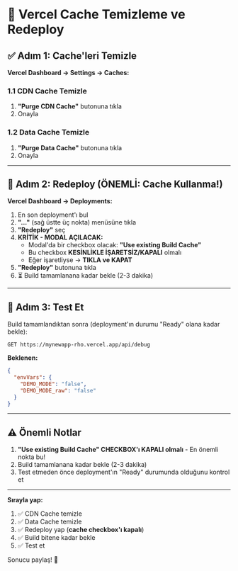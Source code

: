 # 🧹 Vercel Cache Temizleme ve Redeploy

## ✅ Adım 1: Cache'leri Temizle

**Vercel Dashboard → Settings → Caches:**

### 1.1 CDN Cache Temizle
1. **"Purge CDN Cache"** butonuna tıkla
2. Onayla

### 1.2 Data Cache Temizle
1. **"Purge Data Cache"** butonuna tıkla
2. Onayla

---

## 🚀 Adım 2: Redeploy (ÖNEMLİ: Cache Kullanma!)

**Vercel Dashboard → Deployments:**

1. En son deployment'ı bul
2. **"..."** (sağ üstte üç nokta) menüsüne tıkla
3. **"Redeploy"** seç
4. **KRİTİK - MODAL AÇILACAK:**
   - Modal'da bir checkbox olacak: **"Use existing Build Cache"**
   - Bu checkbox **KESİNLİKLE İŞARETSİZ/KAPALI** olmalı
   - Eğer işaretliyse → **TIKLA ve KAPAT**
5. **"Redeploy"** butonuna tıkla
6. ⏳ Build tamamlanana kadar bekle (2-3 dakika)

---

## 🧪 Adım 3: Test Et

Build tamamlandıktan sonra (deployment'ın durumu "Ready" olana kadar bekle):

```
GET https://mynewapp-rho.vercel.app/api/debug
```

**Beklenen:**
```json
{
  "envVars": {
    "DEMO_MODE": "false",
    "DEMO_MODE_raw": "false"
  }
}
```

---

## ⚠️ Önemli Notlar

1. **"Use existing Build Cache" CHECKBOX'ı KAPALI olmalı** - En önemli nokta bu!
2. Build tamamlanana kadar bekle (2-3 dakika)
3. Test etmeden önce deployment'ın "Ready" durumunda olduğunu kontrol et

---

**Sırayla yap:**
1. ✅ CDN Cache temizle
2. ✅ Data Cache temizle  
3. ✅ Redeploy yap (**cache checkbox'ı kapalı**)
4. ✅ Build bitene kadar bekle
5. ✅ Test et

Sonucu paylaş! 🚀


